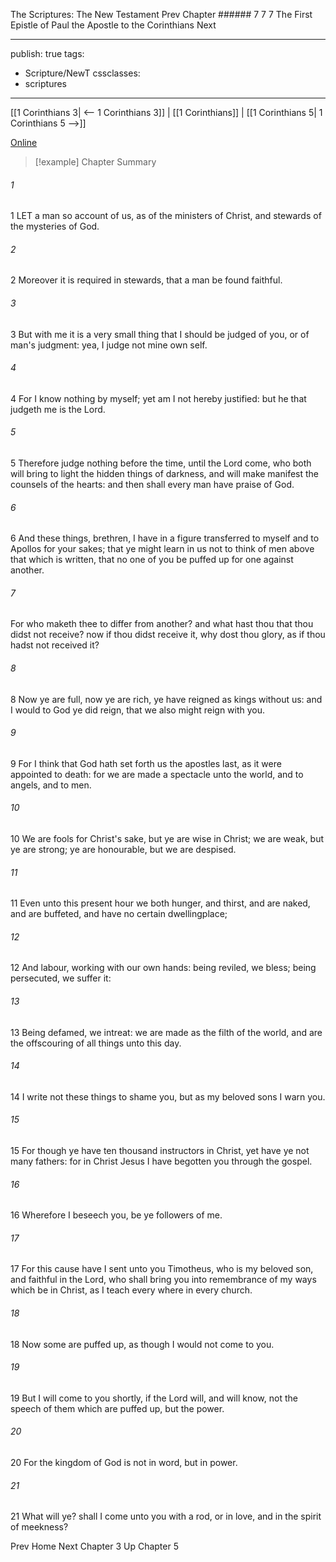 The Scriptures: The New Testament
Prev
Chapter ###### 7
7 7 The First Epistle of Paul the Apostle to the Corinthians
Next

---
publish: true
tags:
  - Scripture/NewT
cssclasses:
  - scriptures
---
[[1 Corinthians 3| <-- 1 Corinthians 3]] | [[1 Corinthians]] | [[1 Corinthians 5| 1 Corinthians 5 -->]]

[Online](https://churchofjesuschrist.org/study/scriptures/nt/1-cor/4?lang=eng)

>[!example] Chapter Summary
>
###### 1
1 LET a man so account of us, as of the ministers of Christ, and stewards of the mysteries of God.
###### 2
2 Moreover it is required in stewards, that a man be found faithful.
###### 3
3 But with me it is a very small thing that I should be judged of you, or of man's judgment: yea, I judge not mine own self.
###### 4
4 For I know nothing by myself; yet am I not hereby justified: but he that judgeth me is the Lord.
###### 5
5 Therefore judge nothing before the time, until the Lord come, who both will bring to light the hidden things of darkness, and will make manifest the counsels of the hearts: and then shall every man have praise of God.
###### 6
6 And these things, brethren, I have in a figure transferred to myself and to Apollos for your sakes; that ye might learn in us not to think of men above that which is written, that no one of you be puffed up for one against another.
###### 7
For who maketh thee to differ from another? and what hast thou that thou didst not receive? now if thou didst receive it, why dost thou glory, as if thou hadst not received it?
###### 8
8 Now ye are full, now ye are rich, ye have reigned as kings without us: and I would to God ye did reign, that we also might reign with you.
###### 9
9 For I think that God hath set forth us the apostles last, as it were appointed to death: for we are made a spectacle unto the world, and to angels, and to men.
###### 10
10 We are fools for Christ's sake, but ye are wise in Christ; we are weak, but ye are strong; ye are honourable, but we are despised.
###### 11
11 Even unto this present hour we both hunger, and thirst, and are naked, and are buffeted, and have no certain dwellingplace;
###### 12
12 And labour, working with our own hands: being reviled, we bless; being persecuted, we suffer it:
###### 13
13 Being defamed, we intreat: we are made as the filth of the world, and are the offscouring of all things unto this day.
###### 14
14 I write not these things to shame you, but as my beloved sons I warn you.
###### 15
15 For though ye have ten thousand instructors in Christ, yet have ye not many fathers: for in Christ Jesus I have begotten you through the gospel.
###### 16
16 Wherefore I beseech you, be ye followers of me.
###### 17
17 For this cause have I sent unto you Timotheus, who is my beloved son, and faithful in the Lord, who shall bring you into remembrance of my ways which be in Christ, as I teach every where in every church.
###### 18
18 Now some are puffed up, as though I would not come to you.
###### 19
19 But I will come to you shortly, if the Lord will, and will know, not the speech of them which are puffed up, but the power.
###### 20
20 For the kingdom of God is not in word, but in power.
###### 21
21 What will ye? shall I come unto you with a rod, or in love, and in the spirit of meekness?

Prev
Home
Next
Chapter 3
Up
Chapter 5



